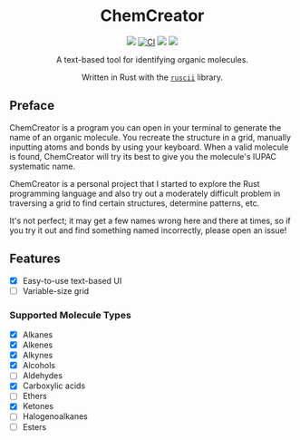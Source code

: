 <div align="center">
<h1>ChemCreator</h1>

<img src="https://img.shields.io/github/v/release/pumken/chemcreator?include_prereleases"></img>
[![CI](https://github.com/pumken/chemcreator/actions/workflows/CI.yml/badge.svg)](https://github.com/pumken/chemcreator/actions/workflows/CI.yml)
<img src="https://img.shields.io/github/last-commit/pumken/chemcreator"></img>
<img src="https://img.shields.io/github/languages/code-size/pumken/chemcreator"></img>

A text-based tool for identifying organic molecules.

Written in Rust with the [`ruscii`](https://github.com/lemunozm/ruscii) library.
</div>

## Preface

ChemCreator is a program you can open in your terminal to generate the name of
an organic molecule. You recreate the structure in a grid, manually inputting
atoms and bonds by using your keyboard. When a valid molecule is found,
ChemCreator will try its best to give you the molecule's IUPAC systematic name.

ChemCreator is a personal project that I started to explore the Rust programming
language and also try out a moderately difficult problem in traversing a grid to
find certain structures, determine patterns, etc.

It's not perfect; it may get a few names wrong here and there at times, so if
you try it out and find something named incorrectly, please open an issue!

## Features

- [x] Easy-to-use text-based UI
- [ ] Variable-size grid

### Supported Molecule Types

- [x] Alkanes
- [x] Alkenes
- [x] Alkynes
- [x] Alcohols
- [ ] Aldehydes
- [x] Carboxylic acids
- [ ] Ethers
- [x] Ketones
- [ ] Halogenoalkanes
- [ ] Esters
